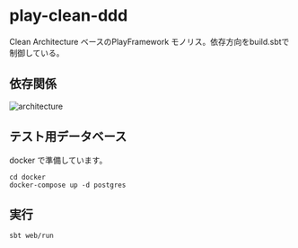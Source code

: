 # play-clean-ddd

Clean Architecture ベースのPlayFramework モノリス。依存方向をbuild.sbtで制御している。

## 依存関係

![architecture](architecture.drawio)

## テスト用データベース

docker で準備しています。

```shell
cd docker 
docker-compose up -d postgres
```

## 実行

```shell
sbt web/run
```